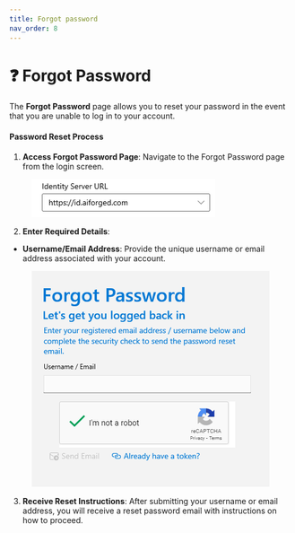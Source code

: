 ```yaml
---
title: Forgot password
nav_order: 8
---
```


# ❓ Forgot Password

The **Forgot Password** page allows you to reset your password in the event that you are unable to log in to your account.

#### Password Reset Process

1. **Access Forgot Password Page**: Navigate to the Forgot Password page from the login screen.

<figure><img src=".gitbook/assets/image (3) (2).png" alt=""><figcaption></figcaption></figure>

2. **Enter Required Details**:

* **Username/Email Address**: Provide the unique username or email address associated with your account.

<figure><img src=".gitbook/assets/image (4).png" alt=""><figcaption></figcaption></figure>

3. **Receive Reset Instructions**: After submitting your username or email address, you will receive a reset password email with instructions on how to proceed.
